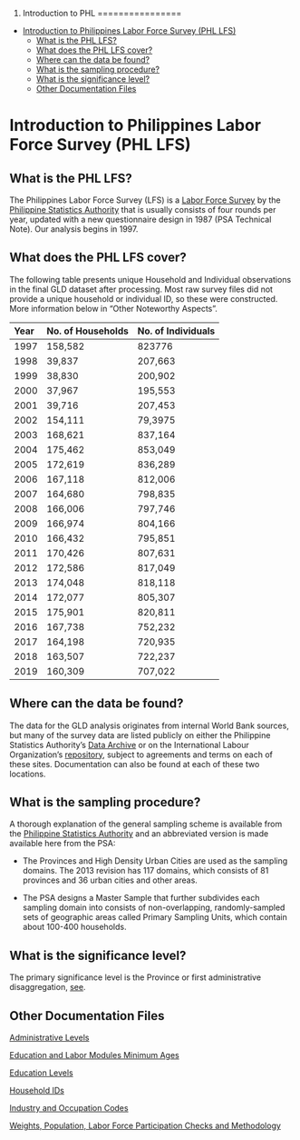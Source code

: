 1. Introduction to PHL
================

-   [Introduction to Philippines Labor Force Survey (PHL
    LFS)](#introduction-to-philippines-labor-force-survey-phl-lfs)
    -   [What is the PHL LFS?](#what-is-the-phl-lfs)
    -   [What does the PHL LFS cover?](#what-does-the-phl-lfs-cover)
    -   [Where can the data be found?](#where-can-the-data-be-found)
    -   [What is the sampling
        procedure?](#what-is-the-sampling-procedure)
    -   [What is the significance
        level?](#what-is-the-significance-level)
    -   [Other Documentation Files](#other-documentation-files)

# Introduction to Philippines Labor Force Survey (PHL LFS)

## What is the PHL LFS?

The Philippines Labor Force Survey (LFS) is a [Labor Force Survey](https://psa.gov.ph/statistics/survey/labor-force/lfs-index) by the [Philippine Statistics Authority](https://psa.gov.ph/) that is usually consists of four rounds per year, updated with a new questionnaire design in 1987 (PSA Technical Note). Our analysis begins in 1997.

## What does the PHL LFS cover?

The following table presents unique Household and Individual observations in the final GLD dataset after processing. Most raw survey files did not provide a unique household or individual ID, so these were constructed. More information below in “Other Noteworthy Aspects”.

| Year | No. of Households | No. of Individuals |
|:-----|:------------------|:-------------------|
| 1997 | 158,582           | 823776             |
| 1998 | 39,837            | 207,663            |
| 1999 | 38,830            | 200,902            |
| 2000 | 37,967            | 195,553            |
| 2001 | 39,716            | 207,453            |
| 2002 | 154,111           | 79,3975            |
| 2003 | 168,621           | 837,164            |
| 2004 | 175,462           | 853,049            |
| 2005 | 172,619           | 836,289            |
| 2006 | 167,118           | 812,006            |
| 2007 | 164,680           | 798,835            |
| 2008 | 166,006           | 797,746            |
| 2009 | 166,974           | 804,166            |
| 2010 | 166,432           | 795,851            |
| 2011 | 170,426           | 807,631            |
| 2012 | 172,586           | 817,049            |
| 2013 | 174,048           | 818,118            |
| 2014 | 172,077           | 805,307            |
| 2015 | 175,901           | 820,811            |
| 2016 | 167,738           | 752,232            |
| 2017 | 164,198           | 720,935            |
| 2018 | 163,507           | 722,237            |
| 2019 | 160,309           | 707,022            |

## Where can the data be found?

The data for the GLD analysis originates from internal World Bank sources, but many of the survey data are listed publicly on either the Philippine Statistics Authority’s [Data Archive](http://psada.psa.gov.ph/index.php/catalog/LFS) or on the International Labour Organization’s [repository](https://www.ilo.org/surveyLib/index.php/catalog/LFS#_r=&collection=&country=171&dtype=&from=1975&page=1&ps=30&sid=&sk=&sort_by=nation&sort_order=&to=2019&topic=&view=s&vk=), subject to agreements and terms on each of these sites. Documentation can also be found at each of these two locations.

## What is the sampling procedure?

A thorough explanation of the general sampling scheme is available from the [Philippine Statistics Authority](https://psa.gov.ph/content/technical-notes-labor-force-survey-lfs) and an abbreviated version is made available here from the PSA:

-   The Provinces and High Density Urban Cities are used as the sampling domains. The 2013 revision has 117 domains, which consists of 81 provinces and 36 urban cities and other areas.

-   The PSA designs a Master Sample that further subdivides each sampling domain into consists of non-overlapping, randomly-sampled sets of geographic areas called Primary Sampling Units, which     contain about 100-400 households.

## What is the significance level?

The primary significance level is the Province or first administrative disaggregation, [see](https://psa.gov.ph/sites/default/files/ISHB%20-%20Labor%20Force%20Series%20No.161%20July%202014.pdf).

## Other Documentation Files

[Administrative Levels](Administrative_Levels.md)

[Education and Labor Modules Minimum Ages](Edu_Labor_Ages.md)

[Education Levels](Education_Levels.md)

[Household IDs](Household_IDs.md)

[Industry and Occupation Codes](Industry_Occupation_Codes.md)

[Weights, Population, Labor Force Participation Checks and Methodology](weights_methodology.html)
